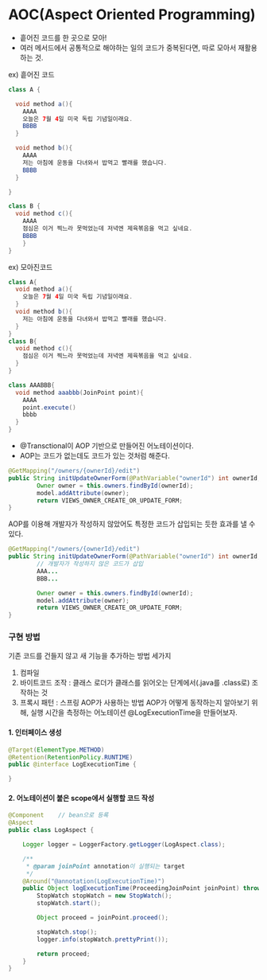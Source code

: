 # AOC(Aspect Oriented Programming)

- 흩어진 코드를 한 곳으로 모아!
- 여러 메서드에서 공통적으로 해야하는 일의 코드가 중복된다면, 따로 모아서 재활용하는 것.


ex) 흩어진 코드
```java
class A {

  void method a(){ 
    AAAA 
    오늘은 7월 4일 미국 독립 기념일이래요.
    BBBB 
  }

  void method b(){ 
    AAAA 
    저는 아침에 운동을 다녀와서 밥먹고 빨래를 했습니다.
    BBBB 
  }

}

class B { 
  void method c(){ 
    AAAA 
    점심은 이거 찍느라 못먹었는데 저녁엔 제육볶음을 먹고 싶네요. 
    BBBB
	}
}
```

ex) 모아진코드
```java
class A{
  void method a(){
    오늘은 7월 4일 미국 독립 기념일이래요.
  }
  void method b(){
    저는 아침에 운동을 다녀와서 밥먹고 빨래를 했습니다.
  }
}
class B{
  void method c(){
    점심은 이거 찍느라 못먹었는데 저녁엔 제육볶음을 먹고 싶네요. 
  }
}

class AAABBB{
  void method aaabbb(JoinPoint point){
    AAAA
    point.execute()
    bbbb
  }
}
```

- @Transctional이 AOP 기반으로 만들어진 어노테이션이다.
- AOP는 코드가 없는데도 코드가 있는 것처럼 해준다.

```java
@GetMapping("/owners/{ownerId}/edit")
public String initUpdateOwnerForm(@PathVariable("ownerId") int ownerId, Model model) {
        Owner owner = this.owners.findById(ownerId);
        model.addAttribute(owner);
        return VIEWS_OWNER_CREATE_OR_UPDATE_FORM;
}

```

AOP를 이용해 개발자가 작성하지 않았어도 특정한 코드가 삽입되는 듯한 효과를 낼 수 있다.

```java
@GetMapping("/owners/{ownerId}/edit")
public String initUpdateOwnerForm(@PathVariable("ownerId") int ownerId, Model model) {
        // 개발자가 작성하지 않은 코드가 삽입
        AAA...
        BBB...

        Owner owner = this.owners.findById(ownerId);
        model.addAttribute(owner);
        return VIEWS_OWNER_CREATE_OR_UPDATE_FORM;
}
```

### 구현 방법
기존 코드를 건들지 않고 새 기능을 추가하는 방법 세가지

1. 컴파일
2. 바이트코드 조작 : 클래스 로더가 클래스를 읽어오는 단계에서(.java를 .class로) 조작하는 것
3. 프록시 패턴 : 스프링 AOP가 사용하는 방법
AOP가 어떻게 동작하는지 알아보기 위해, 실행 시간을 측정하는 어노테이션 @LogExecutionTime을 만들어보자.


#### 1. 인터페이스 생성
```java
@Target(ElementType.METHOD)
@Retention(RetentionPolicy.RUNTIME)
public @interface LogExecutionTime {

}
```

#### 2. 어노테이션이 붙은 scope에서 실행할 코드 작성
```java
@Component    // bean으로 등록
@Aspect
public class LogAspect {

    Logger logger = LoggerFactory.getLogger(LogAspect.class);

    /**
     * @param joinPoint annotation이 실행되는 target
     */
    @Around("@annotation(LogExecutionTime)")
    public Object logExecutionTime(ProceedingJoinPoint joinPoint) throws Throwable {
        StopWatch stopWatch = new StopWatch();
        stopWatch.start();

        Object proceed = joinPoint.proceed();

        stopWatch.stop();
        logger.info(stopWatch.prettyPrint());

        return proceed;
    }
}
```
